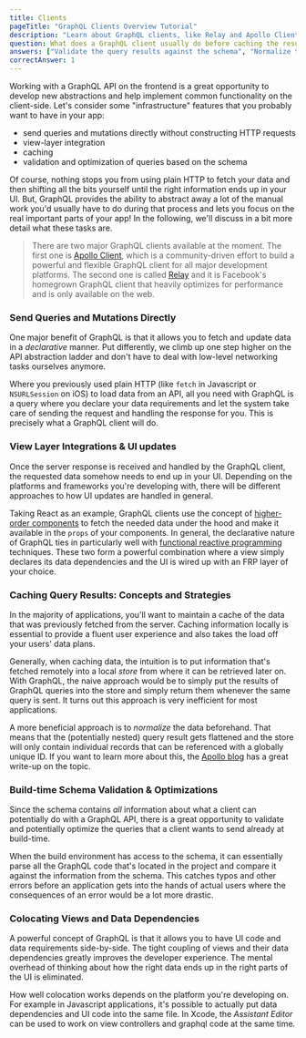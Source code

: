 ```yaml
---
title: Clients
pageTitle: "GraphQL Clients Overview Tutorial"
description: "Learn about GraphQL clients, like Relay and Apollo Client, and the features they provide, such as caching, schema validation and query/view colocation."
question: What does a GraphQL client usually do before caching the results of a query?
answers: ["Validate the query results against the schema", "Normalize the data", "Call a resolver function", "Make the data available in the props of a React component"]
correctAnswer: 1
---
```



Working with a GraphQL API on the frontend is a great opportunity to develop new abstractions and help implement common functionality on the client-side. Let's consider some "infrastructure" features that you probably want to have in your app:

- send queries and mutations directly without constructing HTTP requests
- view-layer integration
- caching
- validation and optimization of queries based on the schema

Of course, nothing stops you from using plain HTTP to fetch your data and then shifting all the bits yourself until the right information ends up in your UI. But, GraphQL provides the ability to abstract away a lot of the manual work you'd usually have to do during that process and lets you focus on the real important parts of your app! In the following, we'll discuss in a bit more detail what these tasks are.

> There are two major GraphQL clients available at the moment. The first one is [Apollo Client](https://github.com/apollographql/apollo-client), which is a community-driven effort to build a powerful and flexible GraphQL client for all major development platforms. The second one is called [Relay](https://facebook.github.io/relay/) and it is Facebook's homegrown GraphQL client that heavily optimizes for performance and is only available on the web.  

### Send Queries and Mutations Directly

One major benefit of GraphQL is that it allows you to fetch and update data in a _declarative_ manner. Put differently, we climb up one step higher on the API abstraction ladder and don't have to deal with low-level networking tasks ourselves anymore.

Where you previously used plain HTTP (like `fetch` in Javascript or `NSURLSession` on iOS) to load data from an API, all you need with GraphQL is a query where you declare your data requirements and let the system take care of sending the request and handling the response for you. This is precisely what a GraphQL client will do.


### View Layer Integrations & UI updates

Once the server response is received and handled by the GraphQL client, the requested data somehow needs to end up in your UI. Depending on the platforms and frameworks you're developing with, there will be different approaches to how UI updates are handled in general.

Taking React as an example, GraphQL clients use the concept of [higher-order components](https://facebook.github.io/react/docs/higher-order-components.html) to fetch the needed data under the hood and make it available in the `props` of your components. In general, the declarative nature of GraphQL ties in particularly well with [functional reactive programming](https://en.wikipedia.org/wiki/Functional_reactive_programming) techniques. These two form a powerful combination where a view simply declares its data dependencies and the UI is wired up with an FRP layer of your choice. 


### Caching Query Results: Concepts and Strategies

In the majority of applications, you'll want to maintain a cache of the data that was previously fetched from the server. Caching information locally is essential to provide a fluent user experience and also takes the load off your users' data plans.

Generally, when caching data, the intuition is to put information that's fetched remotely into a local _store_ from where it can be retrieved later on. With GraphQL, the naive approach would be to simply put the results of GraphQL queries into the store and simply return them whenever the same query is sent. It turns out this approach is very inefficient for most applications. 

A more beneficial approach is to _normalize_ the data beforehand. That means that the (potentially nested) query result gets flattened and the store will only contain individual records that can be referenced with a globally unique ID. If you want to learn more about this, the [Apollo blog](https://dev-blog.apollodata.com/the-concepts-of-graphql-bc68bd819be3) has a great write-up on the topic.


### Build-time Schema Validation & Optimizations

Since the schema contains _all_ information about what a client can potentially do with a GraphQL API, there is a great opportunity to validate and potentially optimize the queries that a client wants to send already at build-time.

When the build environment has access to the schema, it can essentially parse all the GraphQL code that's located in the project and compare it against the information from the schema. This catches typos and other errors before an application gets into the hands of actual users where the consequences of an error would be a lot more drastic. 


### Colocating Views and Data Dependencies

A powerful concept of GraphQL is that it allows you to have UI code and data requirements side-by-side. The tight coupling of views and their data dependencies greatly improves the developer experience. The mental overhead of thinking about how the right data ends up in the right parts of the UI is eliminated.

How well colocation works depends on the platform you're developing on. For example in Javascript applications, it's possible to actually put data dependencies and UI code into the same file. In Xcode, the _Assistant Editor_ can be used to work on view controllers and graphql code at the same time. 

